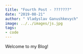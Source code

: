 ```yaml
---
title: "Fourth Post - ???????"
date: "2019-08-21"
author: " Vladyslav Ganushkevych"
image: ../../images/js.jpg
tags:
- code
---
```

Welcome to my Blog!